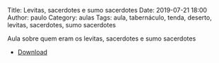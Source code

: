 Title: Levitas, sacerdotes e sumo sacerdotes
Date: 2019-07-21 18:00
Author: paulo
Category: aulas
Tags: aula, tabernáculo, tenda, deserto, levitas, sacerdotes, sumo sacerdotes

Aula sobre quem eram os levitas, sacerdotes e sumo sacerdotes

- [Download](https://www.dropbox.com/s/0oshpzf7xiumlkw/Aula%20EBD%20-%20Sacerdotes%20-%2021_07_2019.pdf?dl=1)